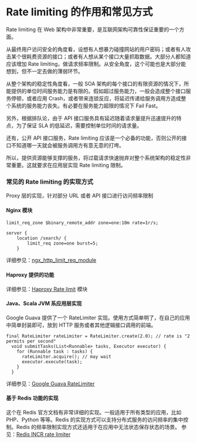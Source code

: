 # Rate limiting 的作用和常见方式


Rate limiting 在 Web 架构中非常重要，是互联网架构可靠性保证重要的一个方面。

从最终用户访问安全的角度看，设想有人想暴力碰撞网站的用户密码；或者有人攻击某个很耗费资源的接口；或者有人想从某个接口大量抓取数据。大部分人都知道应该增加 Rate limiting，做请求频率限制。从安全角度，这个可能也是大部分能想到，但不一定去做的薄弱环节。

从整个架构的稳定性角度看，一般 SOA 架构的每个接口的有限资源的情况下，所能提供的单位时间服务能力是有限的。假如超过服务能力，一般会造成整个接口服务停顿，或者应用 Crash，或者带来连锁反应，将延迟传递给服务调用方造成整个系统的服务能力丧失。有必要在服务能力超限的情况下 Fail Fast。

另外，根据排队论，由于 API 接口服务具有延迟随着请求量提升迅速提升的特点，为了保证 SLA 的低延迟，需要控制单位时间的请求量。

还有，公开 API 接口服务，Rate limiting 应该是一个必备的功能，否则公开的接口不知道哪一天就会被服务调用方有意无意的打垮。

所以，提供资源能够支撑的服务，将过载请求快速抛弃对整个系统架构的稳定性非常重要。这就要求在应用层实现 Rate limiting 限制。

### 常见的 Rate limiting 的实现方式

Proxy 层的实现，针对部分 URL 或者 API 接口进行访问频率限制

#### Nginx 模块

```
limit_req_zone $binary_remote_addr zone=one:10m rate=1r/s;

server {
    location /search/ {
        limit_req zone=one burst=5;
    }
```
 
详细参见：[ngx_http_limit_req_module](http://nginx.org/en/docs/http/ngx_http_limit_req_module.html)

#### Haproxy 提供的功能
详细参见：[Haproxy Rate limit](http://blog.serverfault.com/2010/08/26/1016491873/) 模块

#### Java、Scala JVM 系应用层实现

Google Guava 提供了一个 RateLimiter 实现。使用方式简单明了，在自己的应用中简单封装即可，放到 HTTP 服务或者其他逻辑接口调用的前端。

```
final RateLimiter rateLimiter = RateLimiter.create(2.0); // rate is "2 permits per second"
  void submitTasks(List<Runnable> tasks, Executor executor) {
    for (Runnable task : tasks) {
      rateLimiter.acquire(); // may wait
      executor.execute(task);
    }
  }
```
详细参见：[Google Guava RateLimiter](http://docs.guava-libraries.googlecode.com/git/javadoc/com/google/common/util/concurrent/RateLimiter.html)

#### 基于 Redis 功能的实现

这个在 Redis 官方文档有非常详细的实现。一般适用于所有类型的应用，比如 PHP、Python 等等。Redis 的实现方式可以支持分布式服务的访问频率的集中控制。Redis 的频率限制实现方式还适用于在应用中无法状态保存状态的场景。
参见：[Redis INCR rate limiter](http://redis.io/commands/INCR#pattern-rate-limiter)


